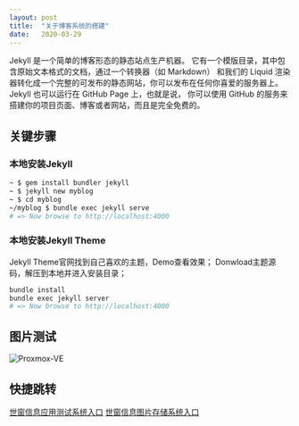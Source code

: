 ```yaml
---
layout: post
title:  "关于博客系统的搭建"
date:   2020-03-29
---
```


Jekyll 是一个简单的博客形态的静态站点生产机器。 它有一个模版目录，其中包含原始文本格式的文档，通过一个转换器（如 Markdown） 和我们的 Liquid 渲染器转化成一个完整的可发布的静态网站，你可以发布在任何你喜爱的服务器上。 Jekyll 也可以运行在 GitHub Page 上，也就是说， 你可以使用 GitHub 的服务来搭建你的项目页面、博客或者网站，而且是完全免费的。

## 关键步骤

### 本地安装Jekyll

```bash
~ $ gem install bundler jekyll
~ $ jekyll new myblog
~ $ cd myblog
~/myblog $ bundle exec jekyll serve
# => Now browse to http://localhost:4000
```

### 本地安装Jekyll Theme

Jekyll Theme官网找到自己喜欢的主题，Demo查看效果；
Donwload主题源码，解压到本地并进入安装目录；

```bash
bundle install
bundle exec jekyll server
# => Now browse to http://localhost:4000
```

## 图片测试

![Proxmox-VE](https://pve.proxmox.com/mediawiki/images/thumb/f/f9/Proxmox-VE-5-4-Cluster-Summary.png/600px-Proxmox-VE-5-4-Cluster-Summary.png)

## 快捷跳转

[世窗信息应用测试系统入口](https://your.worldeyes.cn)
[世窗信息图片存储系统入口](http://img.worldeyes.cn)
